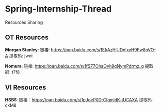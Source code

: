 # Spring-Internship-Thread
Resources Sharing

## OT Resources
**Morgan Stanley**: 链接: https://pan.baidu.com/s/1EkAzHlUDnIxyH9Fw8nVO-A  提取码: jwot   

**Nomura**: 链接: https://pan.baidu.com/s/1fS77OhaOvh9qNymPdrmz_g  提取码: t7f8

## VI Resources
**HSBS**: 链接：https://pan.baidu.com/s/1pJoeP0DrClqmldK-tUCAXA 提取码：ckM8
